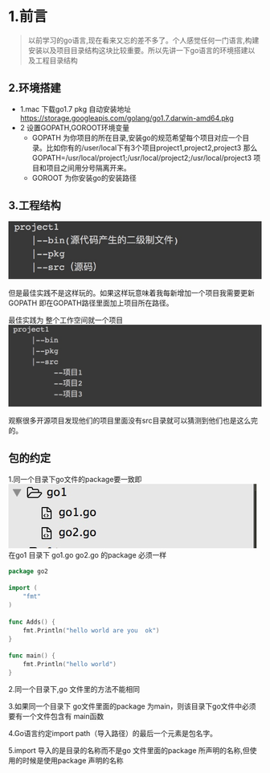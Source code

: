 # 1.前言
> 以前学习的go语言,现在看来又忘的差不多了。个人感觉任何一门语言,构建安装以及项目目录结构这块比较重要。所以先讲一下go语言的环境搭建以及工程目录结构

## 2.环境搭建
+ 1.mac 下载go1.7 pkg 自动安装地址
https://storage.googleapis.com/golang/go1.7.darwin-amd64.pkg
+ 2 设置GOPATH,GOROOT环境变量
   - GOPATH 为你项目的所在目录,安装go的规范希望每个项目对应一个目录。比如你有的/user/local下有3个项目project1,project2,project3 那么GOPATH=/usr/local/project1;/usr/local/project2;/usr/local/project3
   项目和项目之间用分号隔离开来。
   - GOROOT 为你安装go的安装路径

## 3.工程结构
![](media/15010847157714.jpg)

但是最佳实践不是这样玩的。如果这样玩意味着我每新增加一个项目我需要更新GOPATH 即在GOPATH路径里面加上项目所在路径。

最佳实践为
整个工作空间就一个项目
![](media/15010846910169.jpg)

观察很多开源项目发现他们的项目里面没有src目录就可以猜测到他们也是这么完的。

## 包的约定
1.同一个目录下go文件的package要一致即
![](media/15010875235448.jpg)
在go1 目录下 go1.go go2.go 的package 必须一样

```go
package go2

import (
	"fmt"
)

func Adds() {
	fmt.Println("hello world are you  ok")
}

func main() {
	fmt.Println("hello world")
}

```

2.同一个目录下,go 文件里的方法不能相同

3.如果同一个目录下 go文件里面的package 为main，则该目录下go文件中必须要有一个文件包含有
main函数

4.Go语言约定import path（导入路径）的最后一个元素是包名字。

5.import 导入的是目录的名称而不是go 文件里面的package 所声明的名称,但使用的时候是使用package 声明的名称



